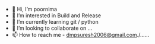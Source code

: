- 👋 Hi, I’m poornima
- 👀 I’m interested in Build and Release 
- 🌱 I’m currently learning git / python
- 💞️ I’m looking to collaborate on ...
- 📫 How to reach me - dmpsuresh2006@gmail.com./......

<!---
dmpsuresh/dmpsuresh is a ✨ special ✨ repository because its `README.md` (this file) appears on your GitHub profile.
You can click the Preview link to take a look at your changes.
--->
